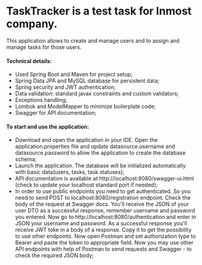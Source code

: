 # TaskTracker is a test task for Inmost company. 

This application allows to create and manage users and to assign and 
manage tasks for those users.

#### Technical details:

- Used Spring Boot and Maven for project setup;
- Spring Data JPA and MySQL database for persistent data;
- Spring security and JWT authentication;
- Data validation: standard javax constraints and custom validators;
- Exceptions handling;
- Lombok and ModelMapper to minimize boilerplate code;
- Swagger for API documentation;

#### To start and use the application:
- Download and open the application in your IDE. Open the 
application.properties file and update datasource.username and 
datasource.password to allow the application to create the database 
schema;  
- Launch the application. The database will be initialized
automatically with basic data(users, tasks, task statuses);
- API documentation is available at http://localhost:8080/swagger-ui.html
(check to update your localhost standard port if needed);
- In order to use public endpoints you need to get authenticated. 
So you need to send POST to localhost:8080/registration endpoint. 
Check the body of the request at Swagger docs. You'll receive the JSON
of your user DTO as a successful response, remember username and 
password you entered. Now go to http://localhost:8080/authentication
and enter in JSON your username and password. As a successful response
you'll receive JWT toke in a body of a response. Copy it to get the
possibility to use other endpoints. Now open Postman and set authorization
type to Bearer and paste the token to appropriate field. Now you may
use other API endpoints with help of Postman to send requests and Swagger -
to check the required JSON body;
